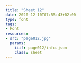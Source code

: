 ```yaml
---
title: "Sheet 12"
date: 2020-12-10T07:55:43+02:00
type: font
tags:
- Font
resources:
- src: "page012.jpg"
  params:
    iiif: page012/info.json
    class: sheet
---
```

